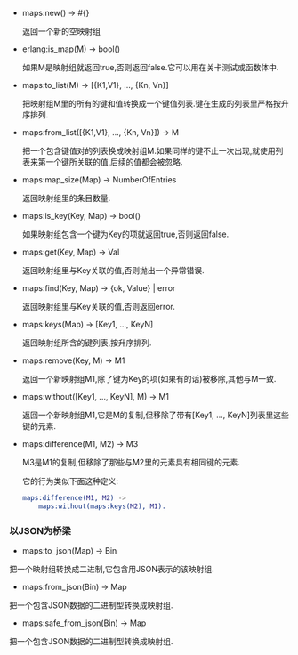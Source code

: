 - maps:new() -> #{}

    返回一个新的空映射组
- erlang:is_map(M) -> bool()

    如果M是映射组就返回true,否则返回false.它可以用在关卡测试或函数体中.

- maps:to_list(M) -> [{K1,V1}, ..., {Kn, Vn}]

    把映射组M里的所有的键和值转换成一个键值列表.键在生成的列表里严格按升序排列.

- maps:from_list([{K1,V1}, ..., {Kn, Vn}]) -> M
    
    把一个包含键值对的列表换成映射组M.如果同样的键不止一次出现,就使用列表来第一个键所关联的值,后续的值都会被忽略.
    
- maps:map_size(Map) -> NumberOfEntries

    返回映射组里的条目数量.

- maps:is_key(Key, Map) -> bool()

    如果映射组包含一个键为Key的项就返回true,否则返回false.

- maps:get(Key, Map) -> Val

    返回映射组里与Key关联的值,否则抛出一个异常错误.

- maps:find(Key, Map) -> {ok, Value} | error

    返回映射组里与Key关联的值,否则返回error.

- maps:keys(Map) -> [Key1, ..., KeyN]

    返回映射组所含的键列表,按升序排列.

- maps:remove(Key, M) -> M1

    返回一个新映射组M1,除了键为Key的项(如果有的话)被移除,其他与M一致.

- maps:without([Key1, ..., KeyN], M) -> M1
    
    返回一个新映射组M1,它是M的复制,但移除了带有[Key1, ..., KeyN]列表里这些键的元素.
    
- maps:difference(M1, M2) -> M3

    M3是M1的复制,但移除了那些与M2里的元素具有相同键的元素.
    
    它的行为类似下面这种定义:
    ```erlang
    maps:difference(M1, M2) ->
        maps:without(maps:keys(M2), M1).
    ```
    
### 以JSON为桥梁

- maps:to_json(Map) -> Bin

把一个映射组转换成二进制,它包含用JSON表示的该映射组.

- maps:from_json(Bin) -> Map

把一个包含JSON数据的二进制型转换成映射组.

- maps:safe_from_json(Bin) -> Map

把一个包含JSON数据的二进制型转换成映射组.